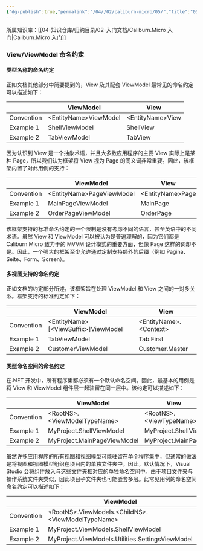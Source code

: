 ```yaml
---
{"dg-publish":true,"permalink":"/04//02/caliburn-micro/05/","title":"05-命名约定","tags":["caliburn-micro","csharp","WPF"]}
---
```



所属知识库：[[04-知识仓库/归纳目录/02-入门文档/Caliburn.Micro 入门\|Caliburn.Micro 入门]]

### View/ViewModel 命名约定

#### 类型名称的命名约定

正如文档其他部分中简要提到的，View 及其配套 ViewModel 最常见的命名约定可以描述如下：

|            | ViewModel               | View               |
| ---------- | ----------------------- | ------------------ |
| Convention | \<EntityName\>ViewModel | \<EntityName\>View |
| Example 1  | ShellViewModel          | ShellView          |
| Example 2  | TabViewModel            | TabView            |

因为认识到 View 是一个抽象术语，并且大多数应用程序的主要 View 实际上是某种 Page，所以我们认为框架将 View 视为 Page 的同义词非常重要。因此，该框架内置了对此用例的支持：

|            | ViewModel                   | View               |
| ---------- | --------------------------- | ------------------ |
| Convention | \<EntityName\>PageViewModel | \<EntityName\>Page |
| Example 1  | MainPageViewModel           | MainPage           |
| Example 2  | OrderPageViewModel          | OrderPage          |

该框架支持的标准命名约定的一个限制是没有考虑不同的语言，甚至英语中的不同术语。虽然 View 和 ViewModel 可以被认为是普遍理解的，因为它们都是 Caliburn Micro 致力于的 MVVM 设计模式的重要方面，但像 Page 这样的词却不是。因此，一个强大的框架至少允许通过定制支持额外的后缀（例如 Pagina、Seite、Form、Screen）。

#### 多视图支持的命名约定

正如文档的约定部分所述，该框架旨在处理 ViewModel 和 View 之间的一对多关系。框架支持的标准约定如下：

|            | ViewModel                                 | View                       |
| ---------- | ----------------------------------------- | -------------------------- |
| Convention | \<EntityName\>\[\<ViewSuffix\>\]ViewModel | \<EntityName\>.\<Context\> |
| Example 1  | TabViewModel                              | Tab.First                  |
| Example 2  | CustomerViewModel                         | Customer.Master            |

#### 类型命名空间的命名约定

在.NET 开发中，所有程序集都必须有一个默认命名空间。因此，最基本的用例是将 View 和 ViewModel 组件层一起驻留在同一层中。该约定可以描述如下：

|            | ViewModel                        | View                        |
| ---------- | -------------------------------- | --------------------------- |
| Convention | \<RootNS\>.\<ViewModelTypeName\> | \<RootNS\>.\<ViewTypeName\> |
| Example 1  | MyProject.ShellViewModel         | MyProject.ShellView         |
| Example 2  | MyProject.MainPageViewModel      | MyProject.MainPage          |

虽然许多应用程序的所有视图和视图模型可能驻留在单个程序集中，但通常的做法是将视图和视图模型组织在项目内的单独文件夹中。因此，默认情况下，Visual Studio 会将组件放入与这些文件夹相对应的单独命名空间中。由于项目文件夹与操作系统文件夹类似，因此项目子文件夹也可能嵌套多层。此常见用例的命名空间命名约定可以描述如下：

|            | ViewModel                                               | View                                          |
| ---------- | ------------------------------------------------------- | --------------------------------------------- |
| Convention | \<RootNS\>.ViewModels.\<ChildNS\>.\<ViewModelTypeName\> | \<RootNS\>.Views.\<ChildNS\>.\<ViewTypeName\> |
| Example 1  | MyProject.ViewModels.ShellViewModel                     | MyProject.Views.ShellView                     |
| Example 2  | MyProject.ViewModels.Utilities.SettingsViewModel        | MyProject.Views.Utilities.SettingsView        |
